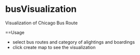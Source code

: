 busVisualization
================

Visualization of Chicago Bus Route

==Usage 
- select bus routes and category of alightings and boardings 
- click create map to see the visualization 